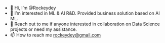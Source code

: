 - 👋 Hi, I’m @Rockeydey
- 👀 I’m interested in ML & AI R&D. Provided business solution based on AI ML.
- 💞️ Reach out to me if anyone interested in collaboration on Data Science projects or need my assistance.
- 📫 How to reach me rockeydey@gmail.com

<!---
Rockeydey/Rockeydey is a ✨ special ✨ repository because its `README.md` (this file) appears on your GitHub profile.
You can click the Preview link to take a look at your changes.
--->
